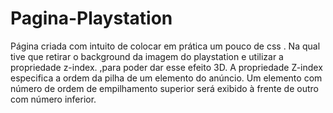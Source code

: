 # Pagina-Playstation
Página criada com intuito de colocar em prática um pouco de css . Na qual tive que retirar o background da imagem do playstation e utilizar a propriedade z-index. ,para poder dar esse efeito 3D.  A propriedade Z-index especifica a ordem da pilha de um elemento do anúncio. Um elemento com número de ordem de empilhamento superior será exibido à frente de outro com número inferior.
